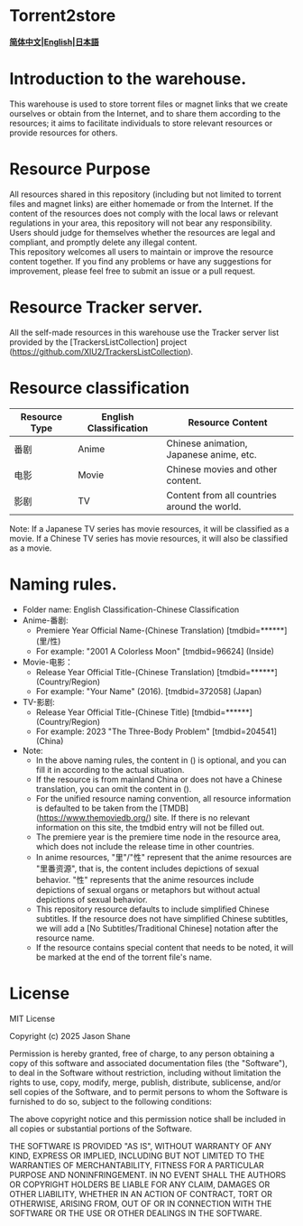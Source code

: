 # Torrent2store
**[简体中文](./README.md)|[English](./README_en.md)|[日本語](./README_jp.md)**

# Introduction to the warehouse.
This warehouse is used to store torrent files or magnet links that we create ourselves or obtain from the Internet, and to share them according to the resources; it aims to facilitate individuals to store relevant resources or provide resources for others.

# Resource Purpose
All resources shared in this repository (including but not limited to torrent files and magnet links) are either homemade or from the Internet. If the content of the resources does not comply with the local laws or relevant regulations in your area, this repository will not bear any responsibility. Users should judge for themselves whether the resources are legal and compliant, and promptly delete any illegal content.  
This repository welcomes all users to maintain or improve the resource content together. If you find any problems or have any suggestions for improvement, please feel free to submit an issue or a pull request.

# Resource Tracker server.
All the self-made resources in this warehouse use the Tracker server list provided by the [TrackersListCollection] project (https://github.com/XIU2/TrackersListCollection).

# Resource classification
Resource Type|English Classification|Resource Content
---|---|---
番剧|Anime|Chinese animation, Japanese anime, etc.
电影|Movie|Chinese movies and other content.
影剧|TV| Content from all countries around the world.

Note: If a Japanese TV series has movie resources, it will be classified as a movie. If a Chinese TV series has movie resources, it will also be classified as a movie.

# Naming rules.
- Folder name: English Classification-Chinese Classification
- Anime-番剧:
  - Premiere Year Official Name-(Chinese Translation) [tmdbid=******] (里/性)
  - For example: "2001 A Colorless Moon" [tmdbid=96624] (Inside)
- Movie-电影：
  - Release Year Official Title-(Chinese Translation) [tmdbid=******] (Country/Region)
  - For example: "Your Name" (2016). [tmdbid=372058] (Japan)
- TV-影剧:
  - Release Year Official Title-(Chinese Title) [tmdbid=******] (Country/Region)
  - For example: 2023 "The Three-Body Problem" [tmdbid=204541] (China)
- Note:
  - In the above naming rules, the content in () is optional, and you can fill it in according to the actual situation.
  - If the resource is from mainland China or does not have a Chinese translation, you can omit the content in ().
  - For the unified resource naming convention, all resource information is defaulted to be taken from the [TMDB] (https://www.themoviedb.org/) site. If there is no relevant information on this site, the tmdbid entry will not be filled out.
  - The premiere year is the premiere time node in the resource area, which does not include the release time in other countries.
  - In anime resources, "里"/"性" represent that the anime resources are "里番资源", that is, the content includes depictions of sexual behavior. "性" represents that the anime resources include depictions of sexual organs or metaphors but without actual depictions of sexual behavior.
  - This repository resource defaults to include simplified Chinese subtitles. If the resource does not have simplified Chinese subtitles, we will add a [No Subtitles/Traditional Chinese] notation after the resource name.
  - If the resource contains special content that needs to be noted, it will be marked at the end of the torrent file's name.
# License
MIT License

Copyright (c) 2025 Jason Shane

Permission is hereby granted, free of charge, to any person obtaining a copy
of this software and associated documentation files (the "Software"), to deal
in the Software without restriction, including without limitation the rights
to use, copy, modify, merge, publish, distribute, sublicense, and/or sell
copies of the Software, and to permit persons to whom the Software is
furnished to do so, subject to the following conditions:

The above copyright notice and this permission notice shall be included in all
copies or substantial portions of the Software.

THE SOFTWARE IS PROVIDED "AS IS", WITHOUT WARRANTY OF ANY KIND, EXPRESS OR
IMPLIED, INCLUDING BUT NOT LIMITED TO THE WARRANTIES OF MERCHANTABILITY,
FITNESS FOR A PARTICULAR PURPOSE AND NONINFRINGEMENT. IN NO EVENT SHALL THE
AUTHORS OR COPYRIGHT HOLDERS BE LIABLE FOR ANY CLAIM, DAMAGES OR OTHER
LIABILITY, WHETHER IN AN ACTION OF CONTRACT, TORT OR OTHERWISE, ARISING FROM,
OUT OF OR IN CONNECTION WITH THE SOFTWARE OR THE USE OR OTHER DEALINGS IN THE
SOFTWARE.
